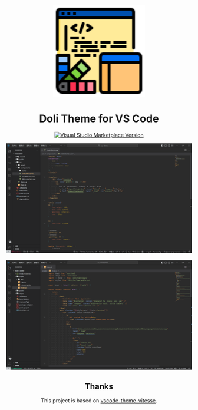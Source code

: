 <div align="center">

<img src="./icon.png" alt="logo" width="250">

<h1 align="center">Doli Theme for VS Code</h1>


<p align="center">
<a href="https://marketplace.visualstudio.com/items?itemName=lqyld.doli-theme" target="__blank"><img src="https://img.shields.io/visual-studio-marketplace/v/lqyld.doli-theme.svg?color=4d9375&amp;label=Marketplace&logo=visual-studio-code" alt="Visual Studio Marketplace Version" /></a>
</p>

<p align="center">
<img alt="Case preview" src="./assets/vue-theme-demo.png">
<br/>
<br/>
<img alt="Case preview" src="./assets/react-theme-demo.png">
</p>

## Thanks

This project is based on [vscode-theme-vitesse](https://github.com/antfu/vscode-theme-vitesse).
